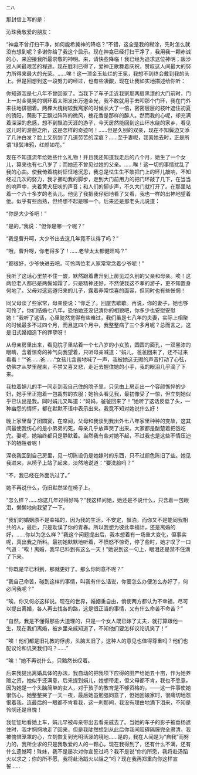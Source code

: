     二八 

   那封信上写的是：

   沁珠我敬爱的朋友：

   “神龛不曾打扫干净，如何能希冀神的降临？”不错，这全是我的糊涂，先时怎么就没有想到呢？多谢你给了我这个启示。现在神龛已经打扫干净了，我用我一颗赤诚的心，来迎接我所最崇敬的神明。来，请快些降临！我已经为追求这位神明；跋涉过人间最艰苦的程途。现在胜利已得了，爱神正歌舞着庆祝，赞叹这人间最大的努力所得来最大的光荣。……唉！这一顶金玉灿烂的王冕，我想不到终会戴到我的头上。但是回想到这一段努力的经过，也有些凄酸，现在让我如实地描述给你听：

   你知道我是七八年不曾回家了。当我下了车子走近我家那两扇黑漆的大门前时，门上一对金晃晃的铜环着太阳发出万道金光，我不敢就用手去叩那个门环，我在门外来往地徘徊着。两棵大槐树较我离家的时候长大了一倍，密密层层的枝叶遮住初夏的骄阳，荫影下正飘过阵阵的微风，槐花香是那样的醉人。然而我的心呢，却充满着深深的悲感，想不到飘泊天涯的游子，今天居然能回到这山环水绕的家乡，看见这儿时的游憩之所，这是怎样的奇迹呵！……但是久别的双亲，现在不知鬓边又添了几许白发？脸上又刻划了几道劳苦的深痕？……至于妻呢，我离她去时，正是所谓“绿鬓堆鸦，红颜如花。”

   现在不知道流年给她些什么礼物！并且我还知道我走后的八个月，她生了一个女儿，算来也有七八岁了；而她还不曾见过她的父亲。……唉！这一切的事情扰乱了我的心曲。使我倚着槐树怔怔地沉思，我总是怯生生不敢把门上的环儿敲响，不知经过几次的努力，我才挪动我的脚步，走到大门前用力的把门环敲了几下，在当当的响声中，夹着黄犬狂吠的声音；和人们的脚步声，不久大门就打开了。在那里站着一个六十多岁的老头儿，他见了我把我仔细地看了又看，我也一样的出神地望着他。似乎有些面熟，但终想不起是哪一个。后来还是那老头儿说道：

   “你是大少爷吧！”

   “是的，”我说：“但你是哪一个呢？”

   “我是曹升呵，大少爷出去这几年竟不认得了吗？”

   “哦，曹升呀，你老得多了！……老爷太太都健旺吗？”

   “都很好，少爷快进去吧，可怜两位老人家常常念着少爷呢！”

   我听了这话心里禁不住一酸，默然跟着曹升到上房见过久别的父亲和母亲。唉！这两位老人都已是两鬓如霜了，只是精神还好，不然使我这不孝的游子，更不知置身何地了。父母对这远道归来的儿子，露着非常惊喜的面容，但同时也有些怅惘！

   同父母谈了些家常，母亲便说：“你乏了。回屋去歇歇。再说，你的妻子，她也够可怜了，你们结婚七八年，恐怕她还没记清你的相貌吧，你多少也安慰安慰她！”我听了这话，心里陡然觉得有些难过，我们虽是七八年的夫妻，实际上相聚的时候最多不过四个月，而且这四个月中，我整整病了三个多月呢？总而言之，这是旧式婚姻造下的罪孽呀！

   从母亲房里出来，看见院子里站着一个七八岁的小女孩，圆圆的面孔，一双黑漆的眼睛，含着惊奇的神气向我望着，只听母亲喊道：“娟儿，爸爸回来了，还不过来看看！”“爸……爸……”女孩儿含羞地喊了一声，我被她这无瑕的声音打动了心弦，仿佛才从梦里醒来，不禁又喜又悲，走近去握住她的小手，我的眼泪几乎滴了下来。

   我拉着娟儿的手一同走到我自己住的院子里，只见由上房走出一个容颜憔悴的少妇，她手里正抱着一包裁剪的衣服；她抬头看见我，最初像受了一惊，但立刻她似乎已认出是我。同时娟儿又叫道：“妈妈，爸爸回来了！”她听了这话反低了头，一种幽怨的情怀，都在默默不语中表示出来。我竟不知对她说什么好！

   晚上家里备了团圆宴，在席间，父母和我谈到我出外七八年家里种种的变故，这其间最使我伤心的是小弟弟的死，母亲几乎放声哭了出来。大家都是酸楚着把饭吃完。妻呢，她始终都只是静默着。当然我有些对她不起，不过我也是这些不情压迫下的牺牲者呢！

   深夜我回到自己房里，见一切陈设仍是她嫁时的东西，只不过颜色陈旧了些。她见我进来，从椅子上站了起来，淡然地说道：“要洗脸吗？”

   “不，我已经在外面洗过了。”

   她不再说什么，仍旧默然坐在椅子上。

   “怎么样？……你这几年过得好吗？”我这样问她，她还是不说什么，只含着一包眼泪，懒懒地向我望了一下。

   “我们的婚姻原不是幸福的，因为我的生活，不安定，飘泊，而你又不是能同我相共的人，最后，只是耽误了你的青春。所以我想为彼此幸福计，还是离婚的好，……你以为怎么样？”我这个问题提出后，我本想着有一场重大变化，但事实呢，真出我之所料。最初她默默地听着，不愤怒不惊奇，停了些时，她才叹了一口气道：“唉！离婚，我早已料到有这么一天！”她说到这一句上，眼泪还是禁不住滴了下来。

   “你既是早已料到，那就更好了。那么你同意不呢？”

   “我自己命苦，碰到这样的事情，叫我有什么话说，你要怎么办便怎么办好了，何必问我呢？”

   “唉，你又何必这样说。现在的世界，婚姻重自由，倘使两方都认为不幸福，尽可以提出离婚，各人再去找各的路，这是很正当的事情，又有什么命苦不命苦？”

   “自然，我是不懂得那些大道理的，只是一个女人既已嫁了丈夫，就打算跟他一生，现在我们离婚，被乡里亲戚知道了，不知他们要怎样议论讥笑了！”

   “唉！他们都是旧礼教的俘虏，头脑太旧了，这种人的意见也值得尊重吗？他们也配议论和讥笑我们吗？……”

   “唉！”她不再说什么，只黯然长叹着。

   后来我提出离婚具体的办法，我自动的把我项下应得的田产给她五十亩，作为她养赡之资，她似乎还满意，后来提到娟儿，她想带走，但父母都不肯，我也不愿意，因为她是一个头脑简单的女人，对于孩子的教育是不够资格的，——这一件事使她很伤心，她整整哭了一天一夜，最后她虽勉强同意了，但她回娘家时，很痛切地怨恨着我，连最后的一眼都不肯看我，这一刹那间，我没有理由地滴下泪来，不知是怜悯还是自愧！

   我怔怔地看她上车，娟儿早被母亲带出去看亲戚去了。当她的车子的影子被垂杨遮住时，我才惘惘地走了回来，但是我陡然想到从此后你我间阻碍隔膜完全肃清，我被愧恨笼罩的心，立刻恢复到光明活泼的境地……是的，我在人间是为“自我”而努力的，我所企求的只是我敬爱的人的一颗心，现在我得到了，还有什么不满，还有什么遗憾呵！珠妹，我不是屡次对你宣誓过吗？我不是说“你的所愿，我将赴汤蹈火以求之；你的所不愿，我将赴汤蹈火以阻之”吗？现在我再郑重向你这样宣誓……


